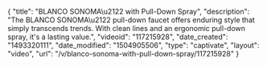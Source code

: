 {
    "title": "BLANCO SONOMA\u2122 with Pull-Down Spray",
    "description": "The BLANCO SONOMA\u2122 pull-down faucet offers enduring style that simply transcends trends. With clean lines and an ergonomic pull-down spray, it's a lasting value.",
    "videoid": "117215928",
    "date_created": "1493320111",
    "date_modified": "1504905506",
    "type": "captivate",
    "layout": "video",
    "url": "\/v\/blanco-sonoma-with-pull-down-spray\/117215928"
}